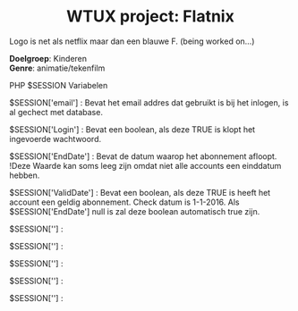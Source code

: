<h1 align="center">
    WTUX project: Flatnix
</h1>

Logo is net als netflix maar dan een blauwe F. (being worked on...)

**Doelgroep**: Kinderen<br/>
**Genre**: animatie/tekenfilm


PHP $SESSION Variabelen

$SESSION['email'] : Bevat het email addres dat gebruikt is bij het inlogen, is al gechect met database.

$SESSION['Login'] : Bevat een boolean, als deze TRUE is klopt het ingevoerde wachtwoord. 

$SESSION['EndDate'] : Bevat de datum waarop het abonnement afloopt. !Deze Waarde kan soms leeg zijn omdat niet alle accounts een einddatum hebben.

$SESSION['ValidDate'] : Bevat een boolean, als deze TRUE is heeft het account een geldig abonnement. Check datum is 1-1-2016.
Als $SESSION['EndDate'] null is zal deze boolean automatisch true zijn.

$SESSION[''] : 

$SESSION[''] : 

$SESSION[''] : 

$SESSION[''] : 

$SESSION[''] : 
